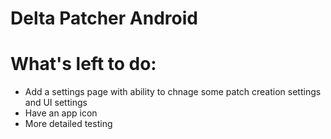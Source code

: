 # Delta Patcher Android

# What's left to do:

- Add a settings page with ability to chnage some patch creation settings and UI settings
- Have an app icon
- More detailed testing
